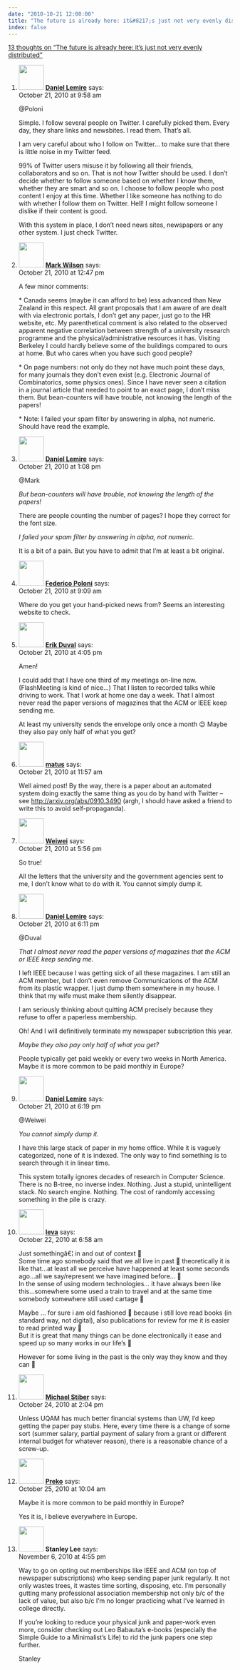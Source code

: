 ```yaml
---
date: "2010-10-21 12:00:00"
title: "The future is already here: it&#8217;s just not very evenly distributed"
index: false
---
```


[13 thoughts on &ldquo;The future is already here: it&#8217;s just not very evenly distributed&rdquo;](/lemire/blog/2010/10-21-the-future-is-already-here-its-just-not-very-evenly-distributed)

<ol class="comment-list">
<li id="comment-53832" class="comment byuser comment-author-lemire bypostauthor even thread-even depth-1">
<div class="comment-author vcard">
<img alt src="https://secure.gravatar.com/avatar/2ca999bef9535950f5b84281a4dab006?s=56&#038;d=mm&#038;r=g" srcset="https://secure.gravatar.com/avatar/2ca999bef9535950f5b84281a4dab006?s=112&#038;d=mm&#038;r=g 2x" class="avatar avatar-56 photo" height="56" width="56" decoding="async" /> <b class="fn"><a href="https://lemire.me/blog/" class="url" rel="ugc">Daniel Lemire</a></b> <span class="says">says:</span> </div>
<div class="comment-metadata"><time datetime="2010-10-21T09:58:07+00:00">October 21, 2010 at 9:58 am</time></a> </div>
<div class="comment-content">
<p>@Poloni</p>
<p>Simple. I follow several people on Twitter. I carefully picked them. Every day, they share links and newsbites. I read them. That&rsquo;s all.</p>
<p>I am very careful about who I follow on Twitter&#8230; to make sure that there is little noise in my Twitter feed.</p>
<p>99% of Twitter users misuse it by following all their friends, collaborators and so on. That is not how Twitter should be used. I don&rsquo;t decide whether to follow someone based on whether I know them, whether they are smart and so on. I choose to follow people who post content I enjoy at this time. Whether I like someone has nothing to do with whether I follow them on Twitter. Hell! I might follow someone I dislike if their content is good.</p>
<p>With this system in place, I don&rsquo;t need news sites, newspapers or any other system. I just check Twitter.</p>
</div>
</li>
<li id="comment-53834" class="comment odd alt thread-odd thread-alt depth-1">
<div class="comment-author vcard">
<img alt src="https://secure.gravatar.com/avatar/db30653dd9479bbbcc01413081ee2496?s=56&#038;d=mm&#038;r=g" srcset="https://secure.gravatar.com/avatar/db30653dd9479bbbcc01413081ee2496?s=112&#038;d=mm&#038;r=g 2x" class="avatar avatar-56 photo" height="56" width="56" decoding="async" /> <b class="fn"><a href="http://mcw.wordpress.fos.auckland.ac.nz/" class="url" rel="ugc external nofollow">Mark Wilson</a></b> <span class="says">says:</span> </div>
<div class="comment-metadata"><time datetime="2010-10-21T12:47:02+00:00">October 21, 2010 at 12:47 pm</time></a> </div>
<div class="comment-content">
<p>A few minor comments:</p>
<p>* Canada seems (maybe it can afford to be) less advanced than New Zealand in this respect. All grant proposals that I am aware of are dealt with via electronic portals, I don&rsquo;t get any paper, just go to the HR website, etc. My parenthetical comment is also related to the observed apparent negative correlation between strength of a university research programme and the physical/administrative resources it has. Visiting Berkeley I could hardly believe some of the buildings compared to ours at home. But who cares when you have such good people?</p>
<p>* On page numbers: not only do they not have much point these days, for many journals they don&rsquo;t even exist (e.g. Electronic Journal of Combinatorics, some physics ones). Since I have never seen a citation in a journal article that needed to point to an exact page, I don&rsquo;t miss them. But bean-counters will have trouble, not knowing the length of the papers! </p>
<p>* Note: I failed your spam filter by answering in alpha, not numeric. Should have read the example.</p>
</div>
</li>
<li id="comment-53835" class="comment byuser comment-author-lemire bypostauthor even thread-even depth-1">
<div class="comment-author vcard">
<img alt src="https://secure.gravatar.com/avatar/2ca999bef9535950f5b84281a4dab006?s=56&#038;d=mm&#038;r=g" srcset="https://secure.gravatar.com/avatar/2ca999bef9535950f5b84281a4dab006?s=112&#038;d=mm&#038;r=g 2x" class="avatar avatar-56 photo" height="56" width="56" loading="lazy" decoding="async" /> <b class="fn"><a href="https://lemire.me/blog/" class="url" rel="ugc">Daniel Lemire</a></b> <span class="says">says:</span> </div>
<div class="comment-metadata"><time datetime="2010-10-21T13:08:12+00:00">October 21, 2010 at 1:08 pm</time></a> </div>
<div class="comment-content">
<p>@Mark</p>
<p><em>But bean-counters will have trouble, not knowing the length of the papers!</em></p>
<p>There are people counting the number of pages? I hope they correct for the font size.</p>
<p><em>I failed your spam filter by answering in alpha, not numeric.</em></p>
<p>It is a bit of a pain. But you have to admit that I&rsquo;m at least a bit original.</p>
</div>
</li>
<li id="comment-53831" class="comment odd alt thread-odd thread-alt depth-1">
<div class="comment-author vcard">
<img alt src="https://secure.gravatar.com/avatar/7f42ed8d314f93a77988b0a7c1b8e1fc?s=56&#038;d=mm&#038;r=g" srcset="https://secure.gravatar.com/avatar/7f42ed8d314f93a77988b0a7c1b8e1fc?s=112&#038;d=mm&#038;r=g 2x" class="avatar avatar-56 photo" height="56" width="56" loading="lazy" decoding="async" /> <b class="fn"><a href="http://fph.altervista.org" class="url" rel="ugc external nofollow">Federico Poloni</a></b> <span class="says">says:</span> </div>
<div class="comment-metadata"><time datetime="2010-10-21T09:09:12+00:00">October 21, 2010 at 9:09 am</time></a> </div>
<div class="comment-content">
<p>Where do you get your hand-picked news from? Seems an interesting website to check.</p>
</div>
</li>
<li id="comment-53836" class="comment even thread-even depth-1">
<div class="comment-author vcard">
<img alt src="https://secure.gravatar.com/avatar/78383edb4f5d7b84ecd854f62bd1877d?s=56&#038;d=mm&#038;r=g" srcset="https://secure.gravatar.com/avatar/78383edb4f5d7b84ecd854f62bd1877d?s=112&#038;d=mm&#038;r=g 2x" class="avatar avatar-56 photo" height="56" width="56" loading="lazy" decoding="async" /> <b class="fn"><a href="https://erikduval.wordpress.com/" class="url" rel="ugc external nofollow">Erik Duval</a></b> <span class="says">says:</span> </div>
<div class="comment-metadata"><time datetime="2010-10-21T16:05:57+00:00">October 21, 2010 at 4:05 pm</time></a> </div>
<div class="comment-content">
<p>Amen!</p>
<p>I could add that I have one third of my meetings on-line now. (FlashMeeting is kind of nice&#8230;) That I listen to recorded talks while driving to work. That I work at home one day a week. That I almost never read the paper versions of magazines that the ACM or IEEE keep sending me.</p>
<p>At least my university sends the envelope only once a month 😉 Maybe they also pay only half of what you get?</p>
</div>
</li>
<li id="comment-53833" class="comment odd alt thread-odd thread-alt depth-1">
<div class="comment-author vcard">
<img alt src="https://secure.gravatar.com/avatar/38ac87e5b86cedf382f5feb83d2366da?s=56&#038;d=mm&#038;r=g" srcset="https://secure.gravatar.com/avatar/38ac87e5b86cedf382f5feb83d2366da?s=112&#038;d=mm&#038;r=g 2x" class="avatar avatar-56 photo" height="56" width="56" loading="lazy" decoding="async" /> <b class="fn"><a href="http://www.ddp.fmph.uniba.sk/~medo/physics/" class="url" rel="ugc external nofollow">matus</a></b> <span class="says">says:</span> </div>
<div class="comment-metadata"><time datetime="2010-10-21T11:57:25+00:00">October 21, 2010 at 11:57 am</time></a> </div>
<div class="comment-content">
<p>Well aimed post! By the way, there is a paper about an automated system doing exactly the same thing as you do by hand with Twitter &#8211; see <a href="http://arxiv.org/abs/0910.3490" rel="nofollow ugc">http://arxiv.org/abs/0910.3490</a> (argh, I should have asked a friend to write this to avoid self-propaganda).</p>
</div>
</li>
<li id="comment-53837" class="comment even thread-even depth-1">
<div class="comment-author vcard">
<img alt src="https://secure.gravatar.com/avatar/cf19757beda8f65efc2bcd479b3545e4?s=56&#038;d=mm&#038;r=g" srcset="https://secure.gravatar.com/avatar/cf19757beda8f65efc2bcd479b3545e4?s=112&#038;d=mm&#038;r=g 2x" class="avatar avatar-56 photo" height="56" width="56" loading="lazy" decoding="async" /> <b class="fn"><a href="http://weiweicheng.com/" class="url" rel="ugc external nofollow">Weiwei</a></b> <span class="says">says:</span> </div>
<div class="comment-metadata"><time datetime="2010-10-21T17:56:35+00:00">October 21, 2010 at 5:56 pm</time></a> </div>
<div class="comment-content">
<p>So true! </p>
<p>All the letters that the university and the government agencies sent to me, I don&rsquo;t know what to do with it. You cannot simply dump it.</p>
</div>
</li>
<li id="comment-53838" class="comment byuser comment-author-lemire bypostauthor odd alt thread-odd thread-alt depth-1">
<div class="comment-author vcard">
<img alt src="https://secure.gravatar.com/avatar/2ca999bef9535950f5b84281a4dab006?s=56&#038;d=mm&#038;r=g" srcset="https://secure.gravatar.com/avatar/2ca999bef9535950f5b84281a4dab006?s=112&#038;d=mm&#038;r=g 2x" class="avatar avatar-56 photo" height="56" width="56" loading="lazy" decoding="async" /> <b class="fn"><a href="https://lemire.me/blog/" class="url" rel="ugc">Daniel Lemire</a></b> <span class="says">says:</span> </div>
<div class="comment-metadata"><time datetime="2010-10-21T18:11:01+00:00">October 21, 2010 at 6:11 pm</time></a> </div>
<div class="comment-content">
<p>@Duval</p>
<p><em>That I almost never read the paper versions of magazines that the ACM or IEEE keep sending me.</em></p>
<p>I left IEEE because I was getting sick of all these magazines. I am still an ACM member, but I don&rsquo;t even remove Communications of the ACM from its plastic wrapper. I just dump them somewhere in my house. I think that my wife must make them silently disappear. </p>
<p>I am seriously thinking about quitting ACM precisely because they refuse to offer a paperless membership.</p>
<p>Oh! And I will definitively terminate my newspaper subscription this year. </p>
<p><em>Maybe they also pay only half of what you get?</em></p>
<p>People typically get paid weekly or every two weeks in North America. Maybe it is more common to be paid monthly in Europe?</p>
</div>
</li>
<li id="comment-53839" class="comment byuser comment-author-lemire bypostauthor even thread-even depth-1">
<div class="comment-author vcard">
<img alt src="https://secure.gravatar.com/avatar/2ca999bef9535950f5b84281a4dab006?s=56&#038;d=mm&#038;r=g" srcset="https://secure.gravatar.com/avatar/2ca999bef9535950f5b84281a4dab006?s=112&#038;d=mm&#038;r=g 2x" class="avatar avatar-56 photo" height="56" width="56" loading="lazy" decoding="async" /> <b class="fn"><a href="https://lemire.me/blog/" class="url" rel="ugc">Daniel Lemire</a></b> <span class="says">says:</span> </div>
<div class="comment-metadata"><time datetime="2010-10-21T18:19:52+00:00">October 21, 2010 at 6:19 pm</time></a> </div>
<div class="comment-content">
<p>@Weiwei</p>
<p><em>You cannot simply dump it.</em></p>
<p>I have this large stack of paper in my home office. While it is vaguely categorized, none of it is indexed. The only way to find something is to search through it in linear time.</p>
<p>This system totally ignores decades of research in Computer Science. There is no B-tree, no inverse index. Nothing. Just a stupid, unintelligent stack. No search engine. Nothing. The cost of randomly accessing something in the pile is crazy.</p>
</div>
</li>
<li id="comment-53840" class="comment odd alt thread-odd thread-alt depth-1">
<div class="comment-author vcard">
<img alt src="https://secure.gravatar.com/avatar/f34c421155a4cabaa02611b88056def2?s=56&#038;d=mm&#038;r=g" srcset="https://secure.gravatar.com/avatar/f34c421155a4cabaa02611b88056def2?s=112&#038;d=mm&#038;r=g 2x" class="avatar avatar-56 photo" height="56" width="56" loading="lazy" decoding="async" /> <b class="fn"><a href="https://framerepresentation.blogspot.com/" class="url" rel="ugc external nofollow">Ieva</a></b> <span class="says">says:</span> </div>
<div class="comment-metadata"><time datetime="2010-10-22T06:58:15+00:00">October 22, 2010 at 6:58 am</time></a> </div>
<div class="comment-content">
<p>Just somethingâ€¦ in and out of context 🙂<br/>
Some time ago somebody said that we all live in past 🙂 theoretically it is like that&#8230;at least all we perceive have happened at least some seconds ago&#8230;all we say/represent we have imagined before&#8230; 🙂<br/>
In the sense of using modern technologies&#8230; it have always been like this&#8230;somewhere some used a train to travel and at the same time somebody somewhere still used cartage 🙂 </p>
<p>Maybe &#8230; for sure i am old fashioned 🙂 because i still love read books (in standard way, not digital), also publications for review for me it is easier to read printed way 🙂<br/>
But it is great that many things can be done electronically it ease and speed up so many works in our life&rsquo;s 🙂 </p>
<p>However for some living in the past is the only way they know and they can 🙂</p>
</div>
</li>
<li id="comment-53841" class="comment even thread-even depth-1">
<div class="comment-author vcard">
<img alt src="https://secure.gravatar.com/avatar/a14b69753fff556e0bba75ebf4da1de3?s=56&#038;d=mm&#038;r=g" srcset="https://secure.gravatar.com/avatar/a14b69753fff556e0bba75ebf4da1de3?s=112&#038;d=mm&#038;r=g 2x" class="avatar avatar-56 photo" height="56" width="56" loading="lazy" decoding="async" /> <b class="fn"><a href="http://faculty.washington.edu/stiber/" class="url" rel="ugc external nofollow">Michael Stiber</a></b> <span class="says">says:</span> </div>
<div class="comment-metadata"><time datetime="2010-10-24T14:04:21+00:00">October 24, 2010 at 2:04 pm</time></a> </div>
<div class="comment-content">
<p>Unless UQAM has much better financial systems than UW, I&rsquo;d keep getting the paper pay stubs. Here, every time there is a change of some sort (summer salary, partial payment of salary from a grant or different internal budget for whatever reason), there is a reasonable chance of a screw-up.</p>
</div>
</li>
<li id="comment-53842" class="comment odd alt thread-odd thread-alt depth-1">
<div class="comment-author vcard">
<img alt src="https://secure.gravatar.com/avatar/e84a89ae299286875a316f9d3fc04077?s=56&#038;d=mm&#038;r=g" srcset="https://secure.gravatar.com/avatar/e84a89ae299286875a316f9d3fc04077?s=112&#038;d=mm&#038;r=g 2x" class="avatar avatar-56 photo" height="56" width="56" loading="lazy" decoding="async" /> <b class="fn"><a href="http://prekopcsak.hu" class="url" rel="ugc external nofollow">Preko</a></b> <span class="says">says:</span> </div>
<div class="comment-metadata"><time datetime="2010-10-25T10:04:33+00:00">October 25, 2010 at 10:04 am</time></a> </div>
<div class="comment-content">
<p>Maybe it is more common to be paid monthly in Europe?</p>
<p>Yes it is, I believe everywhere in Europe.</p>
</div>
</li>
<li id="comment-53861" class="comment even thread-even depth-1">
<div class="comment-author vcard">
<img alt src="https://secure.gravatar.com/avatar/62c442374e02dad34f1338a17d5eb5b9?s=56&#038;d=mm&#038;r=g" srcset="https://secure.gravatar.com/avatar/62c442374e02dad34f1338a17d5eb5b9?s=112&#038;d=mm&#038;r=g 2x" class="avatar avatar-56 photo" height="56" width="56" loading="lazy" decoding="async" /> <b class="fn">Stanley Lee</b> <span class="says">says:</span> </div>
<div class="comment-metadata"><time datetime="2010-11-06T16:55:58+00:00">November 6, 2010 at 4:55 pm</time></a> </div>
<div class="comment-content">
<p>Way to go on opting out memberships like IEEE and ACM (on top of newspaper subscriptions) who keep sending paper junk regularly. It not only wastes trees, it wastes time sorting, disposing, etc. I&rsquo;m personally gutting many professional association membership not only b/c of the lack of value, but also b/c I&rsquo;m no longer practicing what I&rsquo;ve learned in college directly.</p>
<p>If you&rsquo;re looking to reduce your physical junk and paper-work even more, consider checking out Leo Babauta&rsquo;s e-books (especially the Simple Guide to a Minimalist&rsquo;s Life) to rid the junk papers one step further. </p>
<p>Stanley</p>
</div>
</li>
</ol>

